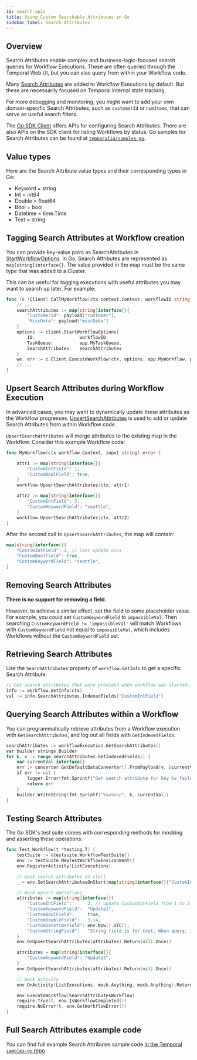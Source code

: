 ```yaml
---
id: search-apis
title: Using Custom Searchable Attributes in Go
sidebar_label: Search Attributes
---
```


## Overview

Search Attributes enable complex and business-logic-focused search queries for Workflow Executions.
These are often queried through the Temporal Web UI, but you can also query from within your Workflow code.

Many [Search Attributes](/docs/concepts/what-is-a-search-attribute) are added to Workflow Executions by default.
But these are necessarily focused on Temporal internal state tracking.

For more debugging and monitoring, you might want to add your own domain-specific Search Attributes, such as `customerId` or `numItems`, that can serve as useful search filters.

The [Go SDK Client](https://pkg.go.dev/go.temporal.io/sdk/client#Client) offers APIs for configuring Search Attributes.
There are also APIs on the SDK client for listing Workflows by status.
Go samples for Search Attributes can be found at [`temporalio/samples-go`](https://github.com/temporalio/samples-go/tree/master/searchattributes).

## Value types

Here are the Search Attribute value types and their corresponding types in Go:

- Keyword = string
- Int = int64
- Double = float64
- Bool = bool
- Datetime = time.Time
- Text = string

## Tagging Search Attributes at Workflow creation

You can provide key-value pairs as SearchAttributes in [StartWorkflowOptions](https://pkg.go.dev/go.temporal.io/sdk/internal#StartWorkflowOptions).
In Go, Search Attributes are represented as `map[string]interface{}`.
The value provided in the map must be the same type that was added to a Cluster.

This can be useful for tagging executions with useful attributes you may want to search up later. For example:

```go
func (c *Client) CallMyWorkflow(ctx context.Context, workflowID string, payload map[string]interface{}) error {
    // ...
    searchAttributes := map[string]interface{}{
        "CustomerId": payload["customer"],
        "MiscData": payload["miscData"]
    }
    options := client.StartWorkflowOptions{
        ID:                 workflowID,
        TaskQueue:          app.MyTaskQueue,
        SearchAttributes:   searchAttributes
    }
    we, err := c.Client.ExecuteWorkflow(ctx, options, app.MyWorkflow, payload)
    // ...
}
```

## Upsert Search Attributes during Workflow Execution

In advanced cases, you may want to dynamically update these attributes as the Workflow progresses.
[UpsertSearchAttributes](https://pkg.go.dev/go.temporal.io/sdk/workflow#UpsertSearchAttributes) is used to add or update Search Attributes from within Workflow code.

`UpsertSearchAttributes` will merge attributes to the existing map in the Workflow.
Consider this example Workflow code:

```go
func MyWorkflow(ctx workflow.Context, input string) error {

    attr1 := map[string]interface{}{
        "CustomIntField": 1,
        "CustomBoolField": true,
    }
    workflow.UpsertSearchAttributes(ctx, attr1)

    attr2 := map[string]interface{}{
        "CustomIntField": 2,
        "CustomKeywordField": "seattle",
    }
    workflow.UpsertSearchAttributes(ctx, attr2)
}
```

After the second call to `UpsertSearchAttributes`, the map will contain:

```go
map[string]interface{}{
    "CustomIntField": 2, // last update wins
    "CustomBoolField": true,
    "CustomKeywordField": "seattle",
}
```

## Removing Search Attributes

**There is no support for removing a field.**

However, to achieve a similar effect, set the field to some placeholder value.
For example, you could set `CustomKeywordField` to `impossibleVal`.
Then searching `CustomKeywordField != 'impossibleVal'` will match Workflows with `CustomKeywordField` not equal to `impossibleVal`, which includes Workflows without the `CustomKeywordField` set.

## Retrieving Search Attributes

Use the `SearchAttributes` property of `workflow.GetInfo` to get a specific Search Attribute:

```go
// Get search attributes that were provided when workflow was started.
info := workflow.GetInfo(ctx)
val := info.SearchAttributes.IndexedFields["CustomIntField"]
```

## Querying Search Attributes within a Workflow

You can programmatically retrieve attributes from a Workflow execution with `GetSearchAttributes`, and log out all fields with `GetIndexedFields`:

```go
searchAttributes := workflowExecution.GetSearchAttributes()
var builder strings.Builder
for k, v := range searchAttributes.GetIndexedFields() {
    var currentVal interface{}
    err := converter.GetDefaultDataConverter().FromPayload(v, &currentVal)
    if err != nil {
        logger.Error(fmt.Sprintf("Get search attribute for key %s failed.", k), "Error", err)
        return err
    }
    builder.WriteString(fmt.Sprintf("%s=%v\n", k, currentVal))
}
```

## Testing Search Attributes

The Go SDK's test suite comes with corresponding methods for mocking and asserting these operations:

```go
func Test_Workflow(t *testing.T) {
	testSuite := &testsuite.WorkflowTestSuite{}
	env := testSuite.NewTestWorkflowEnvironment()
	env.RegisterActivity(ListExecutions)

	// mock search attributes on start
	_ = env.SetSearchAttributesOnStart(map[string]interface{}{"CustomIntField": 1})

	// mock upsert operations
	attributes := map[string]interface{}{
		"CustomIntField":      2, // update CustomIntField from 1 to 2, then insert other fields
		"CustomKeywordField":  "Update1",
		"CustomBoolField":     true,
		"CustomDoubleField":   3.14,
		"CustomDatetimeField": env.Now().UTC(),
		"CustomStringField":   "String field is for text. When query, it will be tokenized for partial match. StringTypeField cannot be used in Order By",
	}
	env.OnUpsertSearchAttributes(attributes).Return(nil).Once()

	attributes = map[string]interface{}{
		"CustomKeywordField": "Update2",
	}
	env.OnUpsertSearchAttributes(attributes).Return(nil).Once()

	// mock activity
	env.OnActivity(ListExecutions, mock.Anything, mock.Anything).Return([]*workflowpb.WorkflowExecutionInfo{{}}, nil).Once()

	env.ExecuteWorkflow(SearchAttributesWorkflow)
	require.True(t, env.IsWorkflowCompleted())
	require.NoError(t, env.GetWorkflowError())
}
```

## Full Search Attributes example code

You can find full example Search Attributes sample code [in the Temporal `samples-go` repo](https://github.com/temporalio/samples-go/tree/master/searchattributes).
